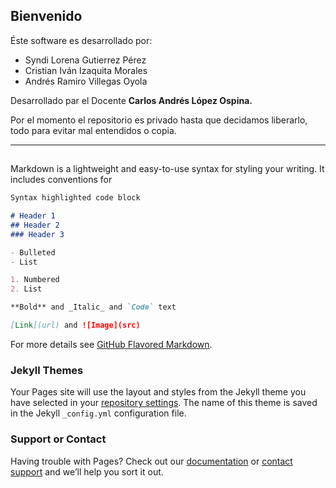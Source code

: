 ## Bienvenido

Éste software es desarrollado por:
- Syndi Lorena Gutierrez Pérez
- Cristian Iván Izaquita Morales
- Andrés Ramiro Villegas Oyola

Desarrollado par el Docente __Carlos Andrés López Ospina.__


Por el momento el repositorio es privado hasta que decidamos liberarlo, todo para evitar mal entendidos o copia.




















--------------------------------------------------------------------

## 

Markdown is a lightweight and easy-to-use syntax for styling your writing. It includes conventions for

```markdown
Syntax highlighted code block

# Header 1
## Header 2
### Header 3

- Bulleted
- List

1. Numbered
2. List

**Bold** and _Italic_ and `Code` text

[Link](url) and ![Image](src)
```

For more details see [GitHub Flavored Markdown](https://guides.github.com/features/mastering-markdown/).

### Jekyll Themes

Your Pages site will use the layout and styles from the Jekyll theme you have selected in your [repository settings](https://github.com/cizaquita1/ConsultaCiudadano/settings). The name of this theme is saved in the Jekyll `_config.yml` configuration file.

### Support or Contact

Having trouble with Pages? Check out our [documentation](https://help.github.com/categories/github-pages-basics/) or [contact support](https://github.com/contact) and we’ll help you sort it out.
